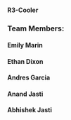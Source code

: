 #### R3-Cooler
### Team Members:
#### Emily Marin
#### Ethan Dixon
#### Andres Garcia
#### Anand Jasti
#### Abhishek Jasti
